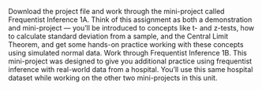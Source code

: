 Download the project file and work through the mini-project called Frequentist Inference 1A. Think of this assignment as both a demonstration and mini-project — you’ll be introduced to concepts like t- and z-tests, how to calculate standard deviation from a sample, and the Central Limit Theorem, and get some hands-on practice working with these concepts using simulated normal data.
Work through Frequentist Inference 1B. This mini-project was designed to give you additional practice using frequentist inference with real-world data from a hospital. You’ll use this same hospital dataset while working on the other two mini-projects in this unit.
